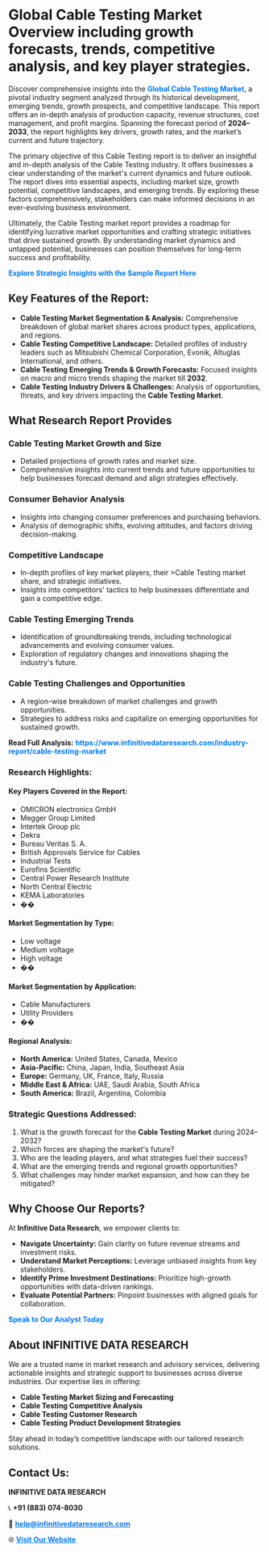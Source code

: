 <h1>Global Cable Testing Market Overview including growth forecasts, trends, competitive analysis, and key player strategies.</h1>
<p>
Discover comprehensive insights into the 
<a href="https://www.infinitivedataresearch.com/industry-report/cable-testing-market" rel="dofollow" style="color: #007BFF; text-decoration: none;"><strong>Global Cable Testing Market</strong></a>, a pivotal industry segment analyzed through its historical development, emerging trends, growth prospects, and competitive landscape. This report offers an in-depth analysis of production capacity, revenue structures, cost management, and profit margins. Spanning the forecast period of <strong>2024–2033</strong>, the report highlights key drivers, growth rates, and the market’s current and future trajectory.
</p>
<p>
The primary objective of this Cable Testing report is to deliver an insightful and in-depth analysis of the Cable Testing industry. It offers businesses a clear understanding of the market's current dynamics and future outlook. The report dives into essential aspects, including market size, growth potential, competitive landscapes, and emerging trends. By exploring these factors comprehensively, stakeholders can make informed decisions in an ever-evolving business environment.
</p>
<p>
Ultimately, the Cable Testing market report provides a roadmap for identifying lucrative market opportunities and crafting strategic initiatives that drive sustained growth. By understanding market dynamics and untapped potential, businesses can position themselves for long-term success and profitability.
</p>
<p>
<a href="https://www.infinitivedataresearch.com/request-sample/reportId=109069" style="color: #007BFF; text-decoration: none;"><strong>Explore Strategic Insights with the Sample Report Here</strong></a>
</p>

<h2>Key Features of the Report:</h2>
<ul>
<li><strong>Cable Testing Market Segmentation & Analysis:</strong> Comprehensive breakdown of global market shares across product types, applications, and regions.</li>
<li><strong>Cable Testing Competitive Landscape:</strong> Detailed profiles of industry leaders such as Mitsubishi Chemical Corporation, Evonik, Altuglas International, and others.</li>
<li><strong>Cable Testing Emerging Trends & Growth Forecasts:</strong> Focused insights on macro and micro trends shaping the market till <strong>2032</strong>.</li>
<li><strong>Cable Testing Industry Drivers & Challenges:</strong> Analysis of opportunities, threats, and key drivers impacting the <strong>Cable Testing Market</strong>.</li>
</ul>

<h2>What Research Report Provides</h2>
<h3>Cable Testing Market Growth and Size</h3>
<ul>
<li>Detailed projections of growth rates and market size.</li>
<li>Comprehensive insights into current trends and future opportunities to help businesses forecast demand and align strategies effectively.</li>
</ul>

<h3>Consumer Behavior Analysis</h3>
<ul>
<li>Insights into changing consumer preferences and purchasing behaviors.</li>
<li>Analysis of demographic shifts, evolving attitudes, and factors driving decision-making.</li>
</ul>

<h3>Competitive Landscape</h3>
<ul>
<li>In-depth profiles of key market players, their >Cable Testing market share, and strategic initiatives.</li>
<li>Insights into competitors' tactics to help businesses differentiate and gain a competitive edge.</li>
</ul>

<h3>Cable Testing Emerging Trends</h3>
<ul>
<li>Identification of groundbreaking trends, including technological advancements and evolving consumer values.</li>
<li>Exploration of regulatory changes and innovations shaping the industry's future.</li>
</ul>

<h3>Cable Testing Challenges and Opportunities</h3>
<ul>
<li>A region-wise breakdown of market challenges and growth opportunities.</li>
<li>Strategies to address risks and capitalize on emerging opportunities for sustained growth.</li>
</ul>
<p><strong>Read Full Analysis:</strong> <a href="https://www.infinitivedataresearch.com/industry-report/cable-testing-market" rel="dofollow" style="color: #007BFF; text-decoration: none;"><strong>https://www.infinitivedataresearch.com/industry-report/cable-testing-market</strong></a></p>
<h3>Research Highlights:</h3>
<h4>Key Players Covered in the Report:</h4>
<ul><li>OMICRON electronics GmbH</li><li>Megger Group Limited</li><li>Intertek Group plc</li><li>Dekra</li><li>Bureau Veritas S. A.</li><li>British Approvals Service for Cables</li><li>Industrial Tests</li><li>Eurofins Scientific</li><li>Central Power Research Institute</li><li>North Central Electric</li><li>KEMA Laboratories</li><li>��</li></ul>
<h4>Market Segmentation by Type:</h4>
<ul><li>Low voltage</li><li>Medium voltage</li><li>High voltage</li><li>��</li></ul>
<h4>Market Segmentation by Application:</h4>
<ul><li>Cable Manufacturers</li><li>Utility Providers</li><li>��</li></ul>

<h4>Regional Analysis:</h4>
<ul>
<li><strong>North America:</strong> United States, Canada, Mexico</li>
<li><strong>Asia-Pacific:</strong> China, Japan, India, Southeast Asia</li>
<li><strong>Europe:</strong> Germany, UK, France, Italy, Russia</li>
<li><strong>Middle East & Africa:</strong> UAE, Saudi Arabia, South Africa</li>
<li><strong>South America:</strong> Brazil, Argentina, Colombia</li>
</ul>

<h3>Strategic Questions Addressed:</h3>
<ol>
<li>What is the growth forecast for the <strong>Cable Testing Market</strong> during 2024–2032?</li>
<li>Which forces are shaping the market's future?</li>
<li>Who are the leading players, and what strategies fuel their success?</li>
<li>What are the emerging trends and regional growth opportunities?</li>
<li>What challenges may hinder market expansion, and how can they be mitigated?</li>
</ol>

<h2>Why Choose Our Reports?</h2>
<p>At <strong>Infinitive Data Research</strong>, we empower clients to:</p>
<ul>
<li><strong>Navigate Uncertainty:</strong> Gain clarity on future revenue streams and investment risks.</li>
<li><strong>Understand Market Perceptions:</strong> Leverage unbiased insights from key stakeholders.</li>
<li><strong>Identify Prime Investment Destinations:</strong> Prioritize high-growth opportunities with data-driven rankings.</li>
<li><strong>Evaluate Potential Partners:</strong> Pinpoint businesses with aligned goals for collaboration.</li>
</ul>
<p><a href="https://www.infinitivedataresearch.com/industry-report/cable-testing-market" rel="dofollow" style="color: #007BFF; text-decoration: none;"><strong>Speak to Our Analyst Today</strong></a></p>

<h2>About INFINITIVE DATA RESEARCH</h2>
<p>We are a trusted name in market research and advisory services, delivering actionable insights and strategic support to businesses across diverse industries. Our expertise lies in offering:</p>
<ul>
<li><strong>Cable Testing Market Sizing and Forecasting</strong></li>
<li><strong>Cable Testing Competitive Analysis</strong></li>
<li><strong>Cable Testing Customer Research</strong></li>
<li><strong>Cable Testing Product Development Strategies</strong></li>
</ul>
<p>Stay ahead in today’s competitive landscape with our tailored research solutions.</p>

<h2>Contact Us:</h2>
<p><strong>INFINITIVE DATA RESEARCH</strong></p>
<p>📞 <strong>+91 (883) 074-8030</strong></p>
<p>📧 <strong><a href="mailto:help@infinitivedataresearch.com" style="color: #007BFF;">help@infinitivedataresearch.com</a></strong></p>
<p>🌐 <strong><a href="https://www.infinitivedataresearch.com" rel="dofollow" style="color: #007BFF;">Visit Our Website</a></strong></p>
